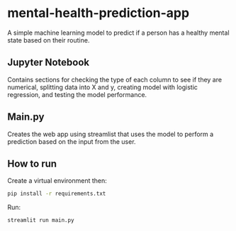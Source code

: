 # mental-health-prediction-app
A simple machine learning model to predict if a person has a healthy mental state based on their routine.

## Jupyter Notebook
Contains sections for checking the type of each column to see if they are numerical, splitting data into X and y, creating model with logistic regression, and testing the model performance.

## Main.py
Creates the web app using streamlist that uses the model to perform a prediction based on the input from the user.

## How to run

Create a virtual environment then:

```bash
pip install -r requirements.txt
```

Run:
```bash
streamlit run main.py
```